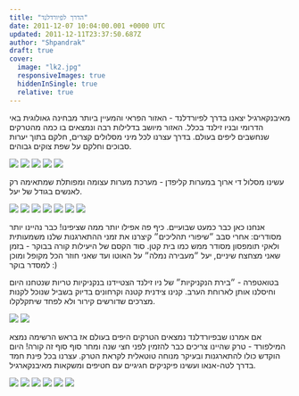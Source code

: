 ```yaml
---
title: "הדרך לפיורדלנד"
date: 2011-12-07 10:04:00.001 +0000 UTC
updated: 2011-12-11T23:37:50.687Z
author: "Shpandrak"
draft: true
cover:
  image: "lk2.jpg"
  responsiveImages: true
  hiddenInSingle: true
  relative: true
---
```


מאיבנקארגיל יצאנו בדרך לפיורדלנד - האזור הפראי והמעיין ביותר מבחינה גאולוגית באי הדרומי ובניו זילנד בכלל. האזור מיושב בדלילות רבה ונמצאים בו כמה מהטרקים שנחשבים ליפים בעולם. בדרך עצרנו לכל מיני מסלולים קצרים, חלקם בתוך יערות סבוכים וחלקם על שפת צוקים גבוהים.

![](fl1.jpg)
![](fl2.jpg)
![](fl3.jpg)
![](fl4.jpg)
![](fl5.jpg)


עשינו מסלול די ארוך במערות קליפדן - מערכת מערות עצומה ומפותלת שמתאימה רק לאנשים בגודל של יעל.

![](cv1.jpg)
![](cv2.jpg)
![](cv3.jpg)
![](cv4.jpg)
![](cv5.jpg)
![](cv6.jpg)
![](cv7.jpg)

אנחנו כאן כבר כמעט שבועיים. כיף פה אפילו יותר ממה שציפינו! כבר נהיינו יותר מסודרים: אחרי סבב ״שיפורי תהליכים״ קיצרנו את זמני ההתארגנות שלנו משמעותית ולאקי תומפסון מסודר ממש כמו בית קטן. סוד הקסם של היעילות קורה בבוקר - בזמן שאני מצחצח שיניים, יעל ״מעבירה נמלה״ על האוטו ועד שאני חוזר הכל מקופל ומוכן למסדר בוקר :)

בטואטפרה - ״בירת הנקניקיות״ של ניו זילנד הצטיידנו בנקניקיות טריות שנטחנו היום וחיסלנו אותן לארוחת הערב. קנינו צידנית קטנה וקרחונים בדיוק בשביל שנוכל לקנות מצרכים שדורשים קירור ולא לפחד שיתקלקלו.

![](ck1.jpg)
![](ck2.jpg)

אם אמרנו שבפיורדלנד נמצאים הטרקים היפים בעולם אז בראש הרשימה נמצא המילפורד - טרק שהיינו צריכים כבר להזמין לפני חצי שנה ומחר סוף סוף זה קורה! היום הוקדש כולו להתארגנות ובעיקר מנוחה טוטאלית לקראת הטרק. עצרנו בכל פינת חמד בדרך לטה-אנאו ועשינו פיקניקים חגיגיים עם חטיפים ומשקאות מאיבנקארגיל.

![](lk1.jpg)
![](lk2.jpg)
![](lk3.jpg)
![](lan.jpg)
![](lk4.jpg)
![](lk5.jpg)
